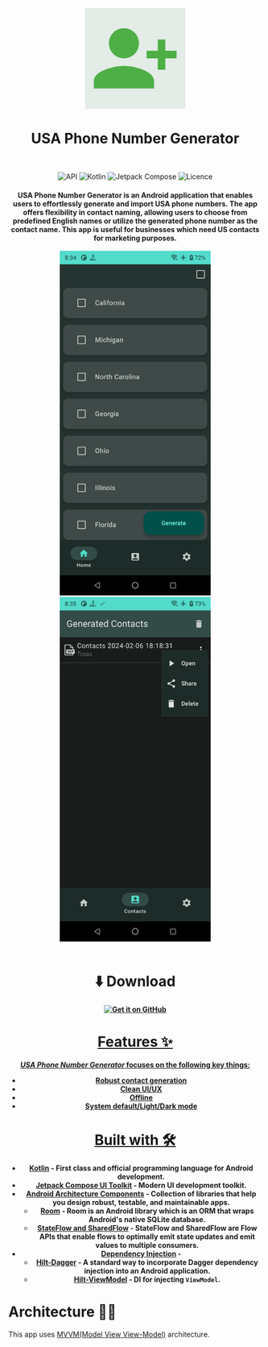
<div align="center">
</br>
<img src="app/src/main/ic_launcher-playstore.png" width="200" />

</div>

<h1 align="center">USA Phone Number Generator</h1>

</br>
<p align="center">
  <img alt="API" src="https://img.shields.io/badge/Api%2021+-50f270?logo=android&logoColor=black&style=for-the-badge"/></a>
  <img alt="Kotlin" src="https://img.shields.io/badge/Kotlin-a503fc?logo=kotlin&logoColor=white&style=for-the-badge"/></a>
  <img alt="Jetpack Compose" src="https://img.shields.io/static/v1?style=for-the-badge&message=Jetpack+Compose&color=4285F4&logo=Jetpack+Compose&logoColor=FFFFFF&label="/></a> 
  <img alt="Licence" src="https://img.shields.io/badge/LICENCE-CC_BY_NC_SA_4.0-blue"/></a>
  
<h4 align="center">USA Phone Number Generator is an Android application that enables users to effortlessly generate and import USA phone numbers.
  The app offers flexibility in contact naming, allowing users to choose from predefined English names or utilize the generated phone number as the contact name.
  This app is useful for businesses which need US contacts for marketing purposes.
<br>
<br>

<div align="center">
  <img src="app/src/main/screenshots/home.png" width="300" alt="image">
   <img src="app/src/main/screenshots/contacts.png" width="300" alt="image">
</div>

<br>


<div> 

  # ⬇️ Download
<a href="https://github.com/micokpori/USA-Phone-Number-Generator/releases"><img alt="Get it on GitHub" src="https://user-images.githubusercontent.com/69304392/148696068-0cfea65d-b18f-4685-82b5-329a330b1c0d.png" height=80px />
</div>

# Features ✨

_USA Phone Number Generator_ focuses on the following key things:

- Robust contact generation
- Clean UI/UX
- Offline
- System default/Light/Dark mode

# Built with 🛠

- [Kotlin](https://kotlinlang.org/) - First class and official programming language for Android development.
- [Jetpack Compose UI Toolkit](https://developer.android.com/jetpack/compose) - Modern UI development toolkit.
- [Android Architecture Components](https://developer.android.com/-topic/libraries/architecture) - Collection of libraries that help you design robust, testable, and maintainable apps.
  - [Room](https://developer.android.com/topic/libraries/architecture/room) - Room is an Android library which is an ORM that wraps Android's native SQLite database.
  - [StateFlow and SharedFlow](https://developer.android.com/kotlin/flow/stateflow-and-sharedflow#:~:text=StateFlow%20is%20a%20state%2Dholder,property%20of%20the%20MutableStateFlow%20class.) - StateFlow and SharedFlow are Flow APIs that enable flows to optimally emit state updates and emit values to multiple consumers.
- [Dependency Injection](https://developer.android.com/training/dependency-injection) -
    - [Hilt-Dagger](https://dagger.dev/hilt/) - A standard way to incorporate Dagger dependency injection into an Android application.
    - [Hilt-ViewModel](https://developer.android.com/training/dependency-injection/hilt-jetpack) - DI for injecting ```ViewModel```. 
# Architecture 👷‍♂️
This app uses [MVVM(Model View View-Model)](https://developer.android.com/topic/architecture#recommended-app-arch) architecture.
